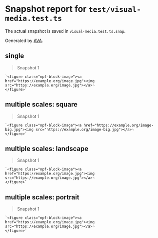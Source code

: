 # Snapshot report for `test/visual-media.test.ts`

The actual snapshot is saved in `visual-media.test.ts.snap`.

Generated by [AVA](https://avajs.dev).

## single

> Snapshot 1

    `<figure class="npf-block-image"><a href="https://example.org/image.jpg"><img src="https://example.org/image.jpg"></a>␊
    </figure>`

## multiple scales: square

> Snapshot 1

    `<figure class="npf-block-image"><a href="https://example.org/image-big.jpg"><img src="https://example.org/image-big.jpg"></a>␊
    </figure>`

## multiple scales: landscape

> Snapshot 1

    `<figure class="npf-block-image"><a href="https://example.org/image.jpg"><img src="https://example.org/image.jpg"></a>␊
    </figure>`

## multiple scales: portrait

> Snapshot 1

    `<figure class="npf-block-image"><a href="https://example.org/image.jpg"><img src="https://example.org/image.jpg"></a>␊
    </figure>`
